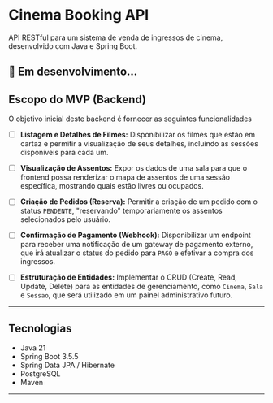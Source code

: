 # Cinema Booking API

API RESTful para um sistema de venda de ingressos de cinema, desenvolvido com Java e Spring Boot.

## 🚧 Em desenvolvimento...

## Escopo do MVP (Backend)

O objetivo inicial deste backend é fornecer as seguintes funcionalidades

-   [ ] **Listagem e Detalhes de Filmes:** Disponibilizar os filmes que estão em cartaz e permitir a visualização de seus detalhes, incluindo as sessões disponíveis para cada um.

-   [ ] **Visualização de Assentos:** Expor os dados de uma sala para que o frontend possa renderizar o mapa de assentos de uma sessão específica, mostrando quais estão livres ou ocupados.

-   [ ] **Criação de Pedidos (Reserva):** Permitir a criação de um pedido com o status `PENDENTE`, "reservando" temporariamente os assentos selecionados pelo usuário.

-   [ ] **Confirmação de Pagamento (Webhook):** Disponibilizar um endpoint para receber uma notificação de um gateway de pagamento externo, que irá atualizar o status do pedido para `PAGO` e efetivar a compra dos ingressos.

-   [ ] **Estruturação de Entidades:** Implementar o CRUD (Create, Read, Update, Delete) para as entidades de gerenciamento, como `Cinema`, `Sala` e `Sessao`, que será utilizado em um painel administrativo futuro.

---

## Tecnologias

* Java 21
* Spring Boot 3.5.5
* Spring Data JPA / Hibernate
* PostgreSQL
* Maven

---
